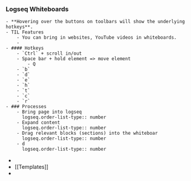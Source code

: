 ### Logseq Whiteboards
	- **Hovering over the buttons on toolbars will show the underlying hotkeys**.
	- TIL Features
		- You can bring in websites, YouTube videos in whiteboards.
		-
	- #### Hotkeys
		- `Ctrl` + scroll in/out
		- Space bar + hold element => move element
			- Q
		- `b`
		- `d`
		- `e`
		- `h`
		- `t`
		- `c`
		- `r`
	- ### Processes
		- Bring page into logseq
		  logseq.order-list-type:: number
		- Expand content
		  logseq.order-list-type:: number
		- Drag relevant blocks (sections) into the whiteboar
		  logseq.order-list-type:: number
		- d
		  logseq.order-list-type:: number
-
- [[Templates]]
-